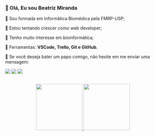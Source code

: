 ### 👋 Olá, Eu sou Beatriz Miranda

<p align="left">
   🔭 Sou formada em Informática Biomédica pela FMRP-USP; 
</p>

<p align="left">
   🌱 Estou tentando crescer como web developer; 
</p>

<p align="left">
   👀 Tenho muito interesse em bioinformática;
</p>

<p align="left">
  💼 Ferramentas: <strong>VSCode, Trello, Git e GitHub.</strong>
</p>


<p align="left">
  💌 Se você deseja bater um papo comigo, não hesite em me enviar uma mensagem:
</p>
<div> 
   <a href="https://www.linkedin.com/in/beatriz-miranda-b81345165/" target="_blank"><img src="https://img.shields.io/badge/-LinkedIn-%230077B5?style=for-the-badge&logo=linkedin&logoColor=white" target="_blank"></a>
  <a href="https://www.instagram.com/bea.ttrix" target="_blank"><img src="https://img.shields.io/badge/-Instagram-%23E4405F?style=for-the-badge&logo=instagram&logoColor=white" target="_blank"></a>
  <a href = "mailto:bea.miranda.triz@gmail.com"><img src="https://img.shields.io/badge/-Gmail-%23333?style=for-the-badge&logo=gmail&logoColor=white" target="_blank"></a>

</div>

##

<div align="center">
  <a href="https://github.com/MirandaBeatriz">
  <img height="150em" src="https://github-readme-stats.vercel.app/api?username=MirandaBeatriz&show_icons=true&theme=dracula&include_all_commits=true&count_private=true"/>
  <img height="150em" src="https://github-readme-stats.vercel.app/api/top-langs/?username=MirandaBeatriz&layout=compact&langs_count=7&theme=dracula"/>
</div>

